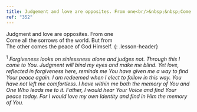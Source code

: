 ```yaml
---
title: Judgement and love are opposites. From one<br/>&nbsp;&nbsp;Come all the sorrows of the world. But from<br/>&nbsp;&nbsp;The Other comes the peace of God Himself.
ref: "352"
---
```


Judgment and love are opposites. From one<br/>
Come all the sorrows of the world. But from<br/>
The other comes the peace of God Himself.
{: .lesson-header}

<sup>1</sup> *Forgiveness looks on sinlessness alone and judges not.
Through this I come to You. Judgment will bind my eyes and make me
blind. Yet love, reflected in forgiveness here, reminds me You have
given me a way to find Your peace again. I am redeemed when I elect to
follow in this way. You have not left me comfortless. I have within me
both the memory of You and One Who leads me to it. Father, I would hear
Your Voice and find Your peace today. For I would love my own Identity
and find in Him the memory of You.*

